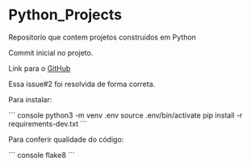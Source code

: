 # Python_Projects
Repositorio que contem projetos construidos em Python

Commit inicial no projeto.

Link para o [GitHub](https://github.com/cassianoczz/Python_Projects)

Essa issue#2 foi resolvida de forma correta. 

Para instalar:

´´´ console
python3 -m venv .env
source .env/bin/activate
pip install -r requirements-dev.txt
´´´

Para conferir qualidade do código:

´´´ console
flake8
´´´